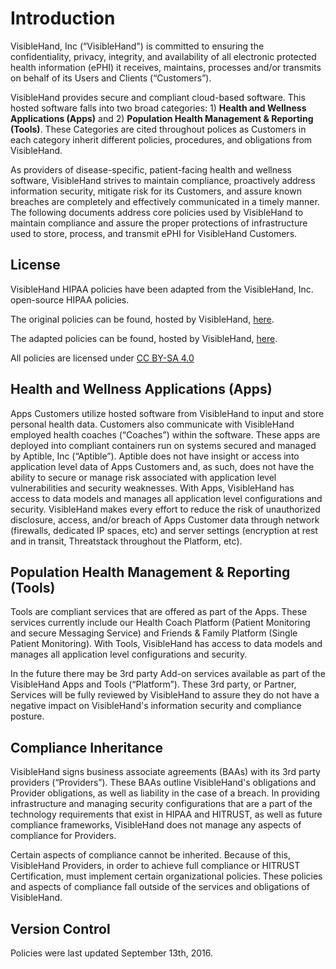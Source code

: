 # Introduction

VisibleHand, Inc (“VisibleHand") is committed to ensuring the confidentiality, privacy, integrity, and availability of all electronic protected health information (ePHI) it receives, maintains, processes and/or transmits on behalf of its Users and Clients (“Customers”).

VisibleHand provides secure and compliant cloud-based software. This hosted software falls into two broad categories: 1) **Health and Wellness Applications (Apps)** and 2) **Population Health Management & Reporting (Tools)**. These Categories are cited throughout polices as Customers in each category inherit different policies, procedures, and obligations from VisibleHand.

As providers of disease-specific, patient-facing health and wellness software, VisibleHand strives to maintain compliance, proactively address information security, mitigate risk for its Customers, and assure known breaches are completely and effectively communicated in a timely manner. The following documents address core policies used by VisibleHand to maintain compliance and assure the proper protections of infrastructure used to store, process, and transmit ePHI for VisibleHand Customers.

## License

VisibleHand HIPAA policies have been adapted from the VisibleHand, Inc. open-source HIPAA policies.

The original policies can be found, hosted by VisibleHand, [here](https://github.com/VisibleHandInc/policies).

The adapted policies can be found, hosted by VisibleHand, [here](https://github.com/VisibleHand/policies).

All policies are licensed under [CC BY-SA 4.0](http://creativecommons.org/licenses/by-sa/4.0/)

## Health and Wellness Applications (Apps)

Apps Customers utilize hosted software from VisibleHand to input and store personal health data. Customers also communicate with VisibleHand employed health coaches (“Coaches”) within the software. These apps are deployed into compliant containers run on systems secured and managed by Aptible, Inc (“Aptible”). Aptible does not have insight or access into application level data of Apps Customers and, as such, does not have the ability to secure or manage risk associated with application level vulnerabilities and security weaknesses. With Apps, VisibleHand has access to data models and manages all application level configurations and security. VisibleHand makes every effort to reduce the risk of unauthorized disclosure, access, and/or breach of Apps Customer data through network (firewalls, dedicated IP spaces, etc) and server settings (encryption at rest and in transit, Threatstack throughout the Platform, etc).

## Population Health Management & Reporting (Tools)

Tools are compliant services that are offered as part of the Apps. These services currently include our Health Coach Platform (Patient Monitoring and secure Messaging Service) and Friends & Family Platform (Single Patient Monitoring). With Tools, VisibleHand has access to data models and manages all application level configurations and security.

In the future there may be 3rd party Add-on services available as part of the VisibleHand Apps and Tools (“Platform”). These 3rd party, or Partner, Services will be fully reviewed by VisibleHand to assure they do not have a negative impact on VisibleHand's information security and compliance posture.

## Compliance Inheritance
VisibleHand signs business associate agreements (BAAs) with its 3rd party providers (“Providers”). These BAAs outline VisibleHand's obligations and Provider obligations, as well as liability in the case of a breach. In providing infrastructure and managing security configurations that are a part of the technology requirements that exist in HIPAA and HITRUST, as well as future compliance frameworks, VisibleHand does not manage any aspects of compliance for Providers.

Certain aspects of compliance cannot be inherited. Because of this, VisibleHand Providers, in order to achieve full compliance or HITRUST Certification, must implement certain organizational policies. These policies and aspects of compliance fall outside of the services and obligations of VisibleHand.

## Version Control

Policies were last updated September 13th, 2016.
